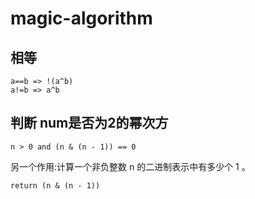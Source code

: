 # magic-algorithm

## 相等
```
a==b => !(a^b)
a!=b => a^b
```

## 判断 num是否为2的幂次方
```
n > 0 and (n & (n - 1)) == 0
```

另一个作用:计算一个非负整数 n 的二进制表示中有多少个 1 。

```
return (n & (n - 1)) 
```

